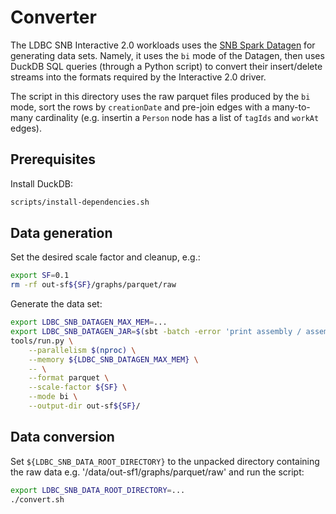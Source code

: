 # Converter

The LDBC SNB Interactive 2.0 workloads uses the [SNB Spark Datagen](https://github.com/ldbc/ldbc_snb_datagen_spark) for generating data sets. Namely, it uses the `bi` mode of the Datagen, then uses DuckDB SQL queries (through a Python script) to convert their insert/delete streams into the formats required by the Interactive 2.0 driver.

The script in this directory uses the raw parquet files produced by the `bi` mode, sort the rows by `creationDate` and pre-join edges with a many-to-many cardinality (e.g. insertin a `Person` node has a list of `tagIds` and `workAt` edges).

## Prerequisites

Install DuckDB:

```bash
scripts/install-dependencies.sh
```
## Data generation

Set the desired scale factor and cleanup, e.g.:

```bash
export SF=0.1
rm -rf out-sf${SF}/graphs/parquet/raw
```

Generate the data set:

```bash
export LDBC_SNB_DATAGEN_MAX_MEM=...
export LDBC_SNB_DATAGEN_JAR=$(sbt -batch -error 'print assembly / assemblyOutputPath')
tools/run.py \
    --parallelism $(nproc) \
    --memory ${LDBC_SNB_DATAGEN_MAX_MEM} \
    -- \
    --format parquet \
    --scale-factor ${SF} \
    --mode bi \
    --output-dir out-sf${SF}/
```

## Data conversion

Set `${LDBC_SNB_DATA_ROOT_DIRECTORY}` to the unpacked directory containing the raw data e.g. '/data/out-sf1/graphs/parquet/raw' and run the script:

```bash
export LDBC_SNB_DATA_ROOT_DIRECTORY=...
./convert.sh
```
